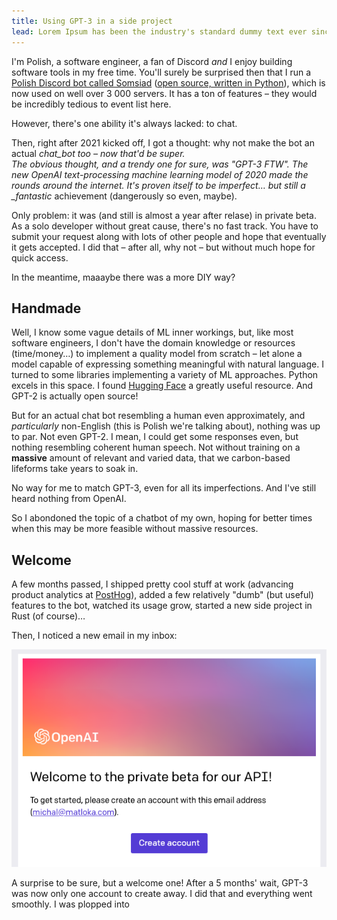 ```yaml
---
title: Using GPT-3 in a side project
lead: Lorem Ipsum has been the industry's standard dummy text ever since the 1500s, when an unknown printer took a galley of type and scrambled it to make a type specimen book.
---
```


I'm Polish, a software engineer, a fan of Discord _and_ I enjoy building software tools in my free time. You'll surely be surprised then that I run a [Polish Discord bot called Somsiad](https://somsiad.net) ([open source, written in Python](https://github/com/Twixes/somsiad)), which is now used on well over 3 000 servers. It has a ton of features – they would be incredibly tedious to event list here.

However, there's one ability it's always lacked: to chat.

Then, right after 2021 kicked off, I got a thought: why not make the bot an actual _chat_bot too – now that'd be super.  
The obvious thought, and a trendy one for sure, was "GPT-3 FTW". The new OpenAI text-processing machine learning
model of 2020 made the rounds around the internet. It's proven itself to be imperfect… but still a \_fantastic_ achievement (dangerously so even, maybe).

Only problem: it was (and still is almost a year after relase) in private beta. As a solo developer without
great cause, there's no fast track. You have to submit your request along with lots of other people and hope that eventually it gets accepted. I did that – after all, why not – but without much hope for quick access.

In the meantime, maaaybe there was a more DIY way?

## Handmade

Well, I know some vague details of ML inner workings, but, like most software engineers, I don't have the domain knowledge or resources (time/money…) to implement a quality model from scratch – let alone a model capable of expressing something meaningful with natural language.
I turned to some libraries implementing a variety of ML approaches. Python excels in this space. I found [Hugging Face](https://huggingface.co/) a greatly useful resource. And GPT-2 is actually open source!

But for an actual chat bot resembling a human even approximately, and _particularly_ non-English
(this is Polish we're talking about), nothing was up to par. Not even GPT-2. I mean, I could get some responses even, but nothing resembling coherent human speech. Not without training on a **massive** amount of relevant and varied data, that we carbon-based lifeforms take years to soak in.

No way for me to match GPT-3, even for all its imperfections. And I've still heard nothing from OpenAI.

So I abondoned the topic of a chatbot of my own, hoping for better times when this may be more feasible without massive resources.

## Welcome

A few months passed, I shipped pretty cool stuff at work (advancing product analytics at [PostHog](https://posthog.com)), added a few relatively "dumb" (but useful) features to the bot, watched its usage grow, started a new side project in Rust (of course)…

Then, I noticed a new email in my inbox:

![Welcome to the OpenAI API beta](./assets/welcome.png)

A surprise to be sure, but a welcome one! After a 5 months' wait, GPT-3 was now only one account to create away. I did that and everything went smoothly. I was plopped into
